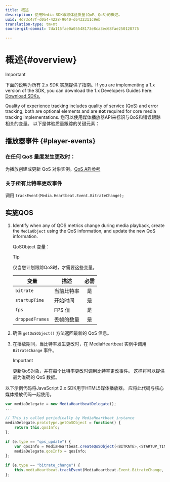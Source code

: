 ```yaml
---
title: 概述
description: 使用Media SDK跟踪体验质量(QoE、QoS)的概述。
uuid: 4d73c47f-d0a4-4228-9040-d6432311c9eb
translation-type: tm+mt
source-git-commit: 7da115fae0a05548173e8ca3ec68fae250128775

---
```



# 概述{#overview}

>[!IMPORTANT]
>
>下面的说明为所有 2.x SDK 实施提供了指南。If you are implementing a 1.x version of the SDK, you can download the 1.x Developers Guides here: [Download SDKs.](/help/sdk-implement/download-sdks.md)

Quality of experience tracking includes quality of service (QoS) and error tracking, both are optional elements and are **not** required for core media tracking implementations. 您可以使用媒体播放器API来标识与QoS和错误跟踪相关的变量。 以下是体验质量跟踪的关键元素：

## 播放器事件 {#player-events}

### 在任何 QoS 量度发生更改时：

为播放创建或更新 QoS 对象实例。[QoS API参考](https://adobe-marketing-cloud.github.io/media-sdks/reference/javascript/MediaHeartbeat.html#.createQoSObject)

### 关于所有比特率更改事件

调用 `trackEvent(Media.Heartbeat.Event.BitrateChange);`

## 实施QOS

1. Identify when any of QOS metrics change during media playback, create the `MediaObject` using the QoS information, and update the new QoS information.

   QoSObject 变量：

   >[!TIP]
   >
   >仅当您计划跟踪QoS时，才需要这些变量。

   | 变量 | 描述 | 必需 |
   | --- | --- | :---: |
   | `bitrate` | 当前比特率 | 是 |
   | `startupTime` | 开始时间 | 是 |
   | `fps` | FPS 值 | 是 |
   | `droppedFrames` | 丢帧的数量 | 是 |

1. 确保 `getQoSObject()` 方法返回最新的 QoS 信息。
1. 在播放期间，当比特率发生更改时，在 MediaHeartbeat 实例中调用 `BitrateChange` 事件。

   >[!IMPORTANT]
   >
   >更新QoS对象，并在每个比特率更改时调用比特率更改事件。 这样将可以提供最为准确的 QoS 数据。

以下示例代码将JavaScript 2.x SDK用于HTML5媒体播放器。 应将此代码与核心媒体播放代码一起使用。

```js
var mediaDelegate = new MediaHeartbeatDelegate(); 
...  
 
// This is called periodically by MediaHeartbeat instance 
mediaDelegate.prototype.getQoSObject = function() { 
    return this.qosInfo; 
}; 
 
if (e.type == "qos_update") { 
    var qosInfo = MediaHeartbeat.createQoSObject(<BITRATE>,<STARTUP_TIME>,<FPS>,<DROPPED_FRAMES>); 
    mediaDelegate.qosInfo = qosInfo; 
}; 
 
if (e.type == "bitrate_change") { 
    this.mediaHeartbeat.trackEvent(MediaHeartbeat.Event.BitrateChange, qosObject); 
};
```

